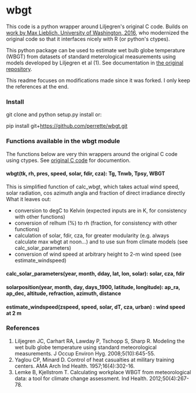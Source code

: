 # wbgt

This code is a python wrapper around Liljegren's original C code.
Builds on [work by Max Lieblich, University of Washington, 2016](https://github.com/mdljts/wbgt), who modernized the original code so that it interfaces nicely with R (or python's ctypes).

This python package can be used to estimate wet bulb globe temperature (WBGT) from datasets of standard meterological measurements using models developed by Liljegren et al (1).
See documentation in [the original repository](https://github.com/mdljts/wbgt).

This readme focuses on modifications made since it was forked. I only keep the references at the end.

### Install

git clone and python setup.py install or:

pip install git+https://github.com/perrette/wbgt.git

### Functions available in the wbgt module

The functions below are very thin wrappers around the original C code using ctypes.
See [original C code](src/wbgt.c) for documention.

#### wbgt(tk, rh, pres, speed, solar, fdir, cza): Tg, Tnwb, Tpsy, WBGT

This is simplified function of calc_wbgt, which takes actual wind speed, solar radiation, cos azimuth angla and fraction of direct irradiance directly
What it leaves out:

-   conversion to degC to Kelvin (expected inputs are in K, for consistency with other functions)
-   conversion of relhum (%) to rh (fraction, for consistency with other functions)
-   calculation of solar, fdir, cza, for greater modularity (e.g. always calculate max wbgt at noon...) and to use sun from climate models (see calc_solar_parameters)
-   conversion of wind speed at arbitrary height to 2-m wind speed (see estimate_windspeed)

#### calc_solar_parameters(year, month, dday, lat, lon, solar): solar, cza, fdir

#### solarposition(year, month, day, days_1900, latitude, longitude): ap_ra, ap_dec, altitude, refraction, azimuth, distance

#### estimate_windspeed(zspeed, speed, solar, dT, cza, urban) : wind speed at 2 m

### References

1. Liljegren JC, Carhart RA, Lawday P, Tschopp S, Sharp R. Modeling the wet bulb globe temperature using standard meteorological measurements. J Occup Environ Hyg. 2008;5(10):645-55.
2. Yaglou CP, Minard D. Control of heat casualties at military training centers. AMA Arch Ind Health. 1957;16(4):302-16.
3. Lemke B, Kjellstrom T. Calculating workplace WBGT from meteorological data: a tool for climate change assessment. Ind Health. 2012;50(4):267-78.
